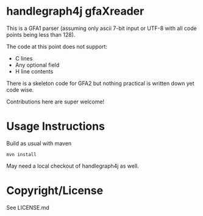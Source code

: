 # handlegraph4j gfaXreader

This is a GFA1 parser (assuming only ascii 7-bit input or UTF-8 with all code points being less than 128). 

The code at this point does not support:
* C lines
* Any optional field
* H line contents

There is a skeleton code for GFA2 but nothing practical is written down yet code 
wise. 

Contributions here are super welcome!

# Usage Instructions

Build as usual with maven

```
mvn install
```

May need a local checkout of handlegraph4j as well.

# Copyright/License

See LICENSE.md

